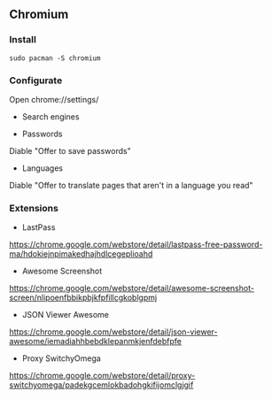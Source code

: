 ## Chromium

### Install

```
sudo pacman -S chromium
```

### Configurate

Open chrome://settings/

* Search engines

* Passwords

Diable "Offer to save passwords"

* Languages

Diable "Offer to translate pages that aren't in a language you read"

### Extensions

* LastPass 

https://chrome.google.com/webstore/detail/lastpass-free-password-ma/hdokiejnpimakedhajhdlcegeplioahd

* Awesome Screenshot 

https://chrome.google.com/webstore/detail/awesome-screenshot-screen/nlipoenfbbikpbjkfpfillcgkoblgpmj

* JSON Viewer Awesome 

https://chrome.google.com/webstore/detail/json-viewer-awesome/iemadiahhbebdklepanmkjenfdebfpfe

* Proxy SwitchyOmega

https://chrome.google.com/webstore/detail/proxy-switchyomega/padekgcemlokbadohgkifijomclgjgif


